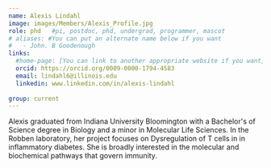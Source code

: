 ```yaml
---
name: Alexis Lindahl
image: images/Members/Alexis_Profile.jpg
role: phd	#pi, postdoc, phd, undergrad, programmer, mascot
# aliases: #You can put an alternate name below if you want
#   - John. B Goodenough
links:
  #home-page: [You can link to another appropriate website if you want]
  orcid: https://orcid.org/0009-0000-1794-4583
  email: lindahl6@illinois.edu
  linkedin: www.linkedin.com/in/alexis-lindahl
  
group: current
---
```


Alexis graduated from Indiana University Bloomington with a Bachelor's of Science degree in Biology and a minor in Molecular Life Sciences. In the Robben laboratory, her project focuses on Dysregulation of T cells in in inflammatory diabetes. She is broadly interested in the molecular and biochemical pathways that govern immunity.